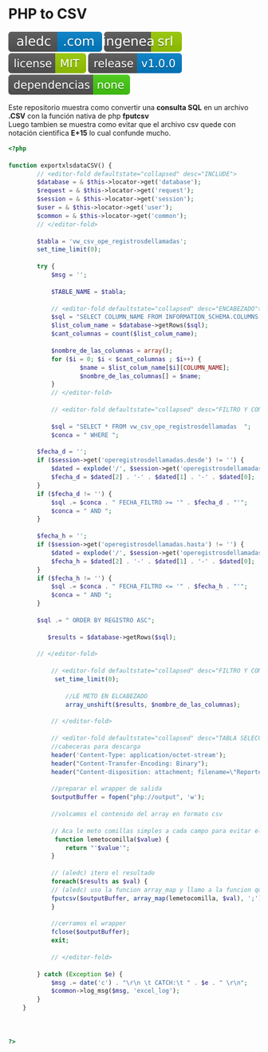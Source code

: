 # PHP to CSV

[![aledc.com](https://github.com/aledc7/Scrum-Certification/blob/master/recursos/aledc.com.svg)](https://aledc.com)
[![ingenea.com.ar](https://github.com/aledc7/Scrum-Certification/blob/master/recursos/ingenea.svg)](http://ingenea.com.ar)
[![License](https://github.com/aledc7/Scrum-Certification/blob/master/recursos/mit-license.svg)](https://aledc.com)
[![GitHub release](https://github.com/aledc7/Scrum-Certification/blob/master/recursos/release.svg)](https://aledc.com)
[![Dependencies](https://github.com/aledc7/Scrum-Certification/blob/master/recursos/dependencias-none.svg)](https://aledc.com)


Este repositorio muestra como convertir una __consulta SQL__ en un archivo  __.CSV__ con la función nativa de php __fputcsv__  
Luego tambien se muestra como evitar que el archivo csv quede con notación cientifica __E+15__  lo cual confunde mucho.


```php
<?php 

function exportxlsdataCSV() {
        // <editor-fold defaultstate="collapsed" desc="INCLUDE">
        $database = & $this->locator->get('database');
        $request = & $this->locator->get('request');
        $session = & $this->locator->get('session');
        $user = & $this->locator->get('user');
        $common = & $this->locator->get('common');
        // </editor-fold>

        $tabla = 'vw_csv_ope_registrosdellamadas';
        set_time_limit(0);

        try {
            $msg = '';

            $TABLE_NAME = $tabla;

            // <editor-fold defaultstate="collapsed" desc="ENCABEZADO">
            $sql = "SELECT COLUMN_NAME FROM INFORMATION_SCHEMA.COLUMNS WHERE table_name = '" . $TABLE_NAME . "' AND table_schema = '" . DB_NAME . "'  ";
            $list_colum_name = $database->getRows($sql);
            $cant_columnas = count($list_colum_name);
                 
            $nombre_de_las_columnas = array();
            for ($i = 0; $i < $cant_columnas ; $i++) {
                    $name = $list_colum_name[$i][COLUMN_NAME];
                    $nombre_de_las_columnas[] = $name;
            }
            // </editor-fold>
            
            // <editor-fold defaultstate="collapsed" desc="FILTRO Y CONSULTA">

            $sql = "SELECT * FROM vw_csv_ope_registrosdellamadas  ";
            $conca = " WHERE ";

        $fecha_d = '';
        if ($session->get('operegistrosdellamadas.desde') != '') {
            $dated = explode('/', $session->get('operegistrosdellamadas.desde'));
            $fecha_d = $dated[2] . '-' . $dated[1] . '-' . $dated[0];
        }
        if ($fecha_d != '') {
            $sql .= $conca . " FECHA_FILTRO >= '" . $fecha_d . "'";
            $conca = " AND ";
        }

        $fecha_h = '';
        if ($session->get('operegistrosdellamadas.hasta') != '') {
            $dated = explode('/', $session->get('operegistrosdellamadas.hasta'));
            $fecha_h = $dated[2] . '-' . $dated[1] . '-' . $dated[0];
        }
        if ($fecha_h != '') {
            $sql .= $conca . " FECHA_FILTRO <= '" . $fecha_h . "'";
            $conca = " AND ";
        }

        $sql .= " ORDER BY REGISTRO ASC";
        
           $results = $database->getRows($sql);
                      
        // </editor-fold>
        
            // <editor-fold defaultstate="collapsed" desc="FILTRO Y CONSULTA">
             set_time_limit(0);
                
                //LE METO EN ELCABEZADO
                array_unshift($results, $nombre_de_las_columnas);
                
            // </editor-fold>
            
            // <editor-fold defaultstate="collapsed" desc="TABLA SELECCIONADA A CSV">
            //cabeceras para descarga
            header('Content-Type: application/octet-stream');
            header("Content-Transfer-Encoding: Binary"); 
            header("Content-disposition: attachment; filename=\"Reporte RL.csv\""); 

            //preparar el wrapper de salida
            $outputBuffer = fopen("php://output", 'w');
            
            //volcamos el contenido del array en formato csv
             
            // Aca le meto comillas simples a cada campo para evitar el formato cientifico E+15
             function lemetocomilla($value) {
                return "'$value'";
            }
            
            // (aledc) itero el resultado
            foreach($results as $val) {                                          
            // (aledc) uso la funcion array_map y llamo a la funcion que cree arriba          
            fputcsv($outputBuffer, array_map(lemetocomilla, $val), ';');                               
            }
                                  
            //cerramos el wrapper
            fclose($outputBuffer);
            exit;

            // </editor-fold>
            
        } catch (Exception $e) {
            $msg .= date('c') . "\r\n \t CATCH:\t " . $e . " \r\n";
            $common->log_msg($msg, 'excel_log');
        }
    }



?>


````



